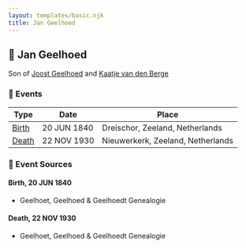 ```yaml
---
layout: templates/basic.njk
title: Jan Geelhoed
---
```

## 🔵 Jan Geelhoed

Son of [Joost Geelhoed](/people/7/72031888) and [Kaatje van den Berge](/people/3/32271874)

### 📆 Events

Type | Date | Place
------ | ------ | ------
[Birth](#event-677f8f43-4749-4193-b337-02a89dc2498a) | 20 JUN 1840 | Dreischor, Zeeland, Netherlands
[Death](#event-430fc7cb-00bf-4ec5-9f00-075133c36d64) | 22 NOV 1930 | Nieuwerkerk, Zeeland, Netherlands

### 📰 Event Sources

#### <a id="event-677f8f43-4749-4193-b337-02a89dc2498a"></a> Birth, 20 JUN 1840
* Geelhoet, Geelhoed & Geelhoedt Genealogie

#### <a id="event-430fc7cb-00bf-4ec5-9f00-075133c36d64"></a> Death, 22 NOV 1930
* Geelhoet, Geelhoed & Geelhoedt Genealogie